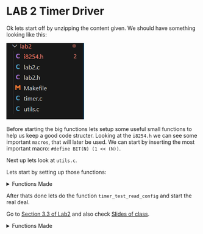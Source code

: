 # LAB 2 Timer Driver

Ok lets start off by unzipping the content given. We should have something looking like this:

![Directory](image-4.png)

Before starting the big functions lets setup some useful small functions to help us keep a good code structer.
Looking at the ``i8254.h`` we can see some important ``macros``, that will later be used. We can start by inserting the most important macro: ``#define BIT(N) (1 << (N))``.


Next up lets look at ``utils.c``.

Lets start by setting up those functions:

<details>
  <summary>Functions Made</summary>

```c
int util_get_LSB(uint16_t val, uint8_t *lsb) {
    if(lsb == NULL) return 1;
    lsb = val;
    return 0;
}

int util_get_MSB(uint16_t val, uint8_t *msb) {
    if(msb == NULL) return 1;
    msb = val >> 8;
    return 0;
}
// Reads the value of a 8-bit register from a given port
int util_sys_inb(int port, uint8_t *value) {
    if (value == NULL) return 1;
    uint32_t val;
    int ret = sys_inb(port, &val);
    *value = val;
    return ret;
}

// Writes a value to a 8-bit register from a given port
int (util_sys_outb)(int port, uint8_t *command) {
  if (command == NULL) return 1;
  int ret = sys_outb(port, *command);
  return ret;
}
```
</details>



After thats done lets do the function ``timer_test_read_config``  and start the real deal.

Go to
[Section 3.3 of Lab2](https://pages.up.pt/~up238172/aulas/lcom2324/labs/lab2/lab2_03.html#tab2) and also check 
[Slides of class](https://pages.up.pt/~up238172/aulas/lcom2324/at/2timer.pdf).

<details>
  <summary>Functions Made</summary>

```c
int(timer_test_read_config)(uint8_t timer, enum timer_status_field field) {
  /* To be implemented by the students */
  printf("%s is not yet implemented!\n", __func__);
  uint8_t st;
  if (timer_get_conf(timer, &st))
    return 1;
  
  return 1;
}

```
</details>